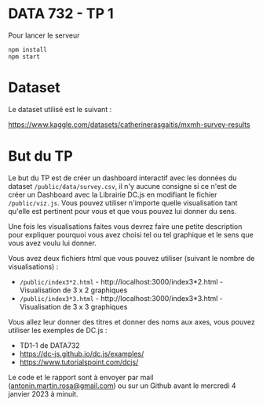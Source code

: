 # DATA 732 - TP 1

Pour lancer le serveur

```shell
npm install
npm start
```

# Dataset

Le dataset utilisé est le suivant :

https://www.kaggle.com/datasets/catherinerasgaitis/mxmh-survey-results

# But du TP

Le but du TP est de créer un dashboard interactif avec les données du dataset `/public/data/survey.csv`, il n'y aucune consigne si ce n'est de créer un Dashboard avec la Librairie DC.js en modifiant le fichier `/public/viz.js`.
Vous pouvez utiliser n'importe quelle visualisation tant qu'elle est pertinent pour vous et que vous pouvez lui donner du sens.

Une fois les visualisations faites vous devrez faire une petite description pour expliquer pourquoi vous avez choisi tel ou tel graphique et le sens que vous avez voulu lui donner.

Vous avez deux fichiers html que vous pouvez utiliser (suivant le nombre de visualisations) :

- `/public/index3*2.html` - http://localhost:3000/index3*2.html - Visualisation de 3 x 2 graphiques
- `/public/index3*3.html` - http://localhost:3000/index3*3.html - Visualisation de 3 x 3 graphiques

Vous allez leur donner des titres et donner des noms aux axes, vous pouvez utiliser les exemples de DC.js :

- TD1-1 de DATA732
- https://dc-js.github.io/dc.js/examples/
- https://www.tutorialspoint.com/dcjs/

Le code et le rapport sont à envoyer par mail ([antonin.martin.rosa@gmail.com](mailto:antonin.martin.rosa@gmail.com)) ou sur un Github avant le mercredi 4 janvier 2023 à minuit.